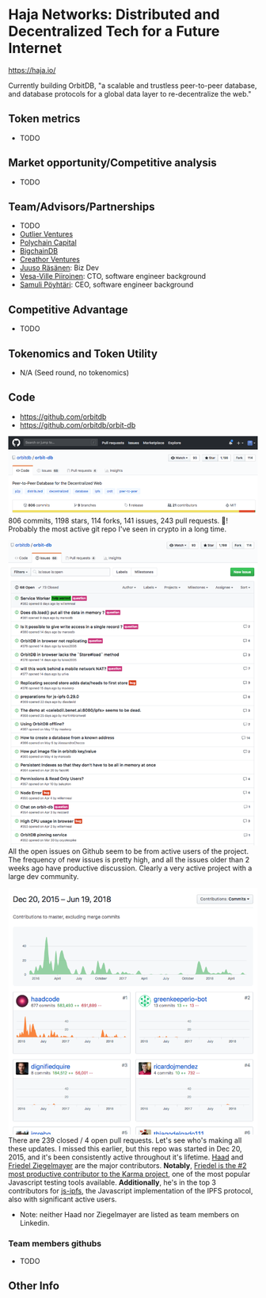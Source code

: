 # Haja Networks: Distributed and Decentralized Tech for a Future Internet
https://haja.io/

Currently building OrbitDB, "a scalable and trustless peer-to-peer database, and database protocols for a global data layer to re-decentralize the web."

## Token metrics
- TODO

## Market opportunity/Competitive analysis
- TODO

## Team/Advisors/Partnerships
- TODO
- [Outlier Ventures](https://outlierventures.io/)
- [Polychain Capital](http://polychain.capital/)
- [BigchainDB](https://bigchaindb.com/)
- [Creathor Ventures](http://www.creathor.com/)
- [Juuso Räsänen](https://www.linkedin.com/in/juusorasanen/): Biz Dev
- [Vesa-Ville Piiroinen](https://www.linkedin.com/in/vesa-ville-piiroinen-5b6b14/): CTO, software engineer background
- [Samuli Pöyhtäri](https://www.linkedin.com/in/samuli/): CEO, software engineer background

## Competitive Advantage
- TODO

## Tokenomics and Token Utility
- N/A (Seed round, no tokenomics)

## Code
- https://github.com/orbitdb
- https://github.com/orbitdb/orbit-db

[![github stats](images/haja0.png)](https://github.com/orbitdb/orbit-db)
806 commits, 1198 stars, 114 forks, 141 issues, 243 pull requests. 🤩! Probably the most active git repo I've seen in crypto in a long time.

[![github issues](images/haja1.png)](https://github.com/orbitdb/orbit-db/issues)
All the open issues on Github seem to be from active users of the project. The frequency of new issues is pretty high, and all the issues older than 2 weeks ago have productive discussion. Clearly a very active project with a large dev community.

[![github contributors](images/haja2.png)](https://github.com/orbitdb/orbit-db/graphs/contributors)
There are 239 closed / 4 open pull requests. Let's see who's making all these updates.
I missed this earlier, but this repo was started in Dec 20, 2015, and it's been consistently active throughout it's lifetime. 
[Haad](https://github.com/haadcode) and [Friedel Ziegelmayer](https://github.com/dignifiedquire) are the major contributors. 
**Notably**, [Friedel is the #2 most productive contributor to the Karma project](https://github.com/karma-runner/karma/graphs/contributors), one of the most popular Javascript testing tools available. **Additionally**, he's in the top 3 contributors for [js-ipfs](https://github.com/ipfs/js-ipfs), the Javascript implementation of the IPFS protocol, also with significant active users.

- Note: neither Haad nor Ziegelmayer are listed as team members on Linkedin.

### Team members githubs
- TODO

## Other Info
